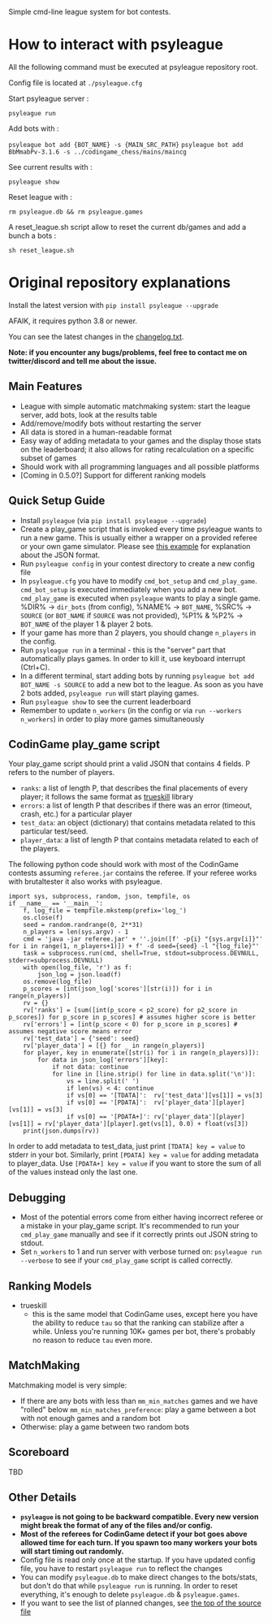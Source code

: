 
Simple cmd-line league system for bot contests.

# How to interact with psyleague

All the following command must be executed at psyleague repository root.

Config file is located at `./psyleague.cfg`

Start psyleague server :

`psyleague run`

Add bots with :

`psyleague bot add {BOT_NAME} -s {MAIN_SRC_PATH}`
`psyleague bot add BbMmabPv-3.1.6 -s ../codingame_chess/mains/maincg`

See current results with :

`psyleague show`

Reset league with :

`rm psyleague.db && rm psyleague.games`

A reset_league.sh script allow to reset the current db/games and add a bunch a bots :

`sh reset_league.sh`

# Original repository explanations

Install the latest version with `pip install psyleague --upgrade`

AFAIK, it requires python 3.8 or newer.

You can see the latest changes in the [changelog.txt](https://github.com/FakePsyho/psyleague/blob/main/changelog.txt). 

**Note: if you encounter any bugs/problems, feel free to contact me on twitter/discord and tell me about the issue.**

## Main Features
- League with simple automatic matchmaking system: start the league server, add bots, look at the results table
- Add/remove/modify bots without restarting the server
- All data is stored in a human-readable format
- Easy way of adding metadata to your games and the display those stats on the leaderboard; it also allows for rating recalculation on a specific subset of games
- Should work with all programming languages and all possible platforms
- [Coming in 0.5.0?] Support for different ranking models


## Quick Setup Guide
- Install `psyleague` (via `pip install psyleague --upgrade`)
- Create a play_game script that is invoked every time psyleague wants to run a new game. This is usually either a wrapper on a provided referee or your own game simulator. Please see [this example](#codingame-play_game-script) for explanation about the JSON format.
- Run `psyleague config` in your contest directory to create a new config file
- In `psyleague.cfg` you have to modify `cmd_bot_setup` and `cmd_play_game`. `cmd_bot_setup` is executed immediately when you add a new bot. `cmd_play_game` is executed when `psyleague` wants to play a single game. %DIR% -> `dir_bots` (from config), %NAME% -> `BOT_NAME`, %SRC% -> `SOURCE` (or `BOT_NAME` if `SOURCE` was not provided), %P1% & %P2% -> `BOT_NAME` of the player 1 & player 2 bots.
- If your game has more than 2 players, you should change `n_players` in the config.
- Run `psyleague run` in a terminal - this is the "server" part that automatically plays games. In order to kill it, use keyboard interrupt (Ctrl+C).
- In a different terminal, start adding bots by running `psyleague bot add BOT_NAME -s SOURCE` to add a new bot to the league. As soon as you have 2 bots added, `psyleague run` will start playing games.
- Run `psyleague show` to see the current leaderboard
- Remember to update `n_workers` (in the config or via `run --workers n_workers`) in order to play more games simultaneously 


## CodinGame play_game script
Your play_game script should print a valid JSON that contains 4 fields. P refers to the number of players.
- `ranks`: a list of length P, that describes the final placements of every player; it follows the same format as [trueskill](https://trueskill.org/) library
- `errors`: a list of length P that describes if there was an error (timeout, crash, etc.) for a particular player
- `test_data`: an object (dictionary) that contains metadata related to this particular test/seed.
- `player_data`: a list of length P that contains metadata related to each of the players.

The following python code should work with most of the CodinGame contests assuming `referee.jar` contains the referee. If your referee works with brutaltester it also works with psyleague.
```
import sys, subprocess, random, json, tempfile, os
if __name__ == '__main__':
    f, log_file = tempfile.mkstemp(prefix='log_')
    os.close(f)
    seed = random.randrange(0, 2**31)
    n_players = len(sys.argv) - 1
    cmd = 'java -jar referee.jar' + ''.join([f' -p{i} "{sys.argv[i]}"' for i in range(1, n_players+1)]) + f' -d seed={seed} -l "{log_file}"'
    task = subprocess.run(cmd, shell=True, stdout=subprocess.DEVNULL, stderr=subprocess.DEVNULL)
    with open(log_file, 'r') as f:
        json_log = json.load(f)
    os.remove(log_file)
    p_scores = [int(json_log['scores'][str(i)]) for i in range(n_players)]
    rv = {}
    rv['ranks'] = [sum([int(p_score < p2_score) for p2_score in p_scores]) for p_score in p_scores] # assumes higher score is better
    rv['errors'] = [int(p_score < 0) for p_score in p_scores] # assumes negative score means error
    rv['test_data'] = {'seed': seed}
    rv['player_data'] = [{} for _ in range(n_players)]
    for player, key in enumerate([str(i) for i in range(n_players)]):
        for data in json_log['errors'][key]:
            if not data: continue
            for line in [line.strip() for line in data.split('\n')]:
                vs = line.split(' ')
                if len(vs) < 4: continue
                if vs[0] == '[TDATA]':  rv['test_data'][vs[1]] = vs[3]
                if vs[0] == '[PDATA]':  rv['player_data'][player][vs[1]] = vs[3]
                if vs[0] == '[PDATA+]': rv['player_data'][player][vs[1]] = rv['player_data'][player].get(vs[1], 0.0) + float(vs[3])            
    print(json.dumps(rv))
```

In order to add metadata to test_data, just print `[TDATA] key = value` to stderr in your bot. Similarly, print `[PDATA] key = value` for adding metadata to player_data. Use `[PDATA+] key = value` if you want to store the sum of all of the values instead only the last one.


## Debugging
- Most of the potential errors come from either having incorrect referee or a mistake in your play_game script. It's recommended to run your `cmd_play_game` manually and see if it correctly prints out JSON string to stdout.
- Set `n_workers` to 1 and run server with verbose turned on: `psyleague run --verbose` to see if your `cmd_play_game` script is called correctly. 

	
## Ranking Models
- trueskill
	-  this is the same model that CodinGame uses, except here you have the ability to reduce `tau` so that the ranking can stabilize after a while. Unless you're running 10K+ games per bot, there's probably no reason to reduce `tau` even more.

   
## MatchMaking
Matchmaking model is very simple:
- If there are any bots with less than `mm_min_matches` games and we have "rolled" below `mm_min_matches_preference`: play a game between a bot with not enough games and a random bot
- Otherwise: play a game between two random bots


## Scoreboard
TBD


## Other Details
- **`psyleague` is not going to be backward compatible. Every new version might break the format of any of the files and/or config.**
- **Most of the referees for CodinGame detect if your bot goes above allowed time for each turn. If you spawn too many workers your bots will start timing out randomly.**
- Config file is read only once at the startup. If you have updated config file, you have to restart `psyleague run` to reflect the changes
- You can modify `psyleague.db` to make direct changes to the bots/stats, but don't do that while `psyleague run` is running. In order to reset everything, it's enough to delete `psyleague.db` & `psyleague.games`.
- If you want to see the list of planned changes, see [the top of the source file](https://github.com/FakePsyho/psyleague/blob/main/psyleague/psyleague.py)

